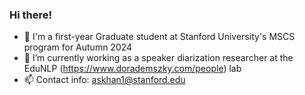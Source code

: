 ### Hi there! 
- 🌱 I'm a first-year Graduate student at Stanford University's MSCS program for Autumn 2024
- 🔭 I’m currently working as a speaker diarization researcher at the EduNLP (https://www.dorademszky.com/people) lab
- 📫 Contact info: askhan1@stanford.edu
<!--
**alisartazkhan/alisartazkhan** is a ✨ _special_ ✨ repository because its `README.md` (this file) appears on your GitHub profile.

Here are some ideas to get you started:

- 🔭 I’m currently working on ...
- 🌱 I’m currently learning ...
- 👯 I’m looking to collaborate on ...
- 🤔 I’m looking for help with ...
- 💬 Ask me about ...
- 📫 How to reach me: ...
- 😄 Pronouns: ...
- ⚡ Fun fact: ...
-->
